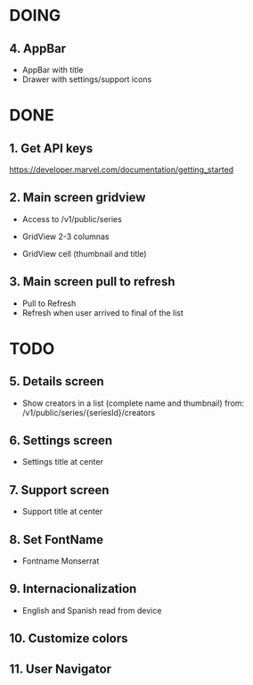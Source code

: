 


# DOING
## 4. AppBar
- AppBar with title
- Drawer with settings/support icons


# DONE
## 1. Get API keys
https://developer.marvel.com/documentation/getting_started

## 2. Main screen gridview
- Access to /v1/public/series

- GridView 2-3 columnas
- GridView cell (thumbnail and title)

## 3. Main screen pull to refresh
- Pull to Refresh
- Refresh when user arrived to final of the list


# TODO

## 5. Details screen
- Show creators in a list (complete name and thumbnail) from: /v1/public/series/{seriesId}/creators

## 6. Settings screen
- Settings title at center

## 7. Support screen
- Support title at center

## 8. Set FontName
- Fontname Monserrat

## 9. Internacionalization
- English and Spanish read from device

## 10. Customize colors

## 11. User Navigator